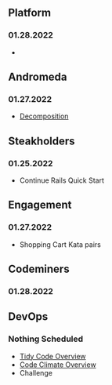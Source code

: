 ## Platform
### 01.28.2022
*

## Andromeda
### 01.27.2022
* [Decomposition](https://github.com/StrongMind/culture/blob/master/tech_sessions/decomposition.md)

## Steakholders
### 01.25.2022
* Continue Rails Quick Start

## Engagement
### 01.27.2022
* Shopping Cart Kata pairs

## Codeminers
### 01.28.2022

## DevOps
### Nothing Scheduled
* [Tidy Code Overview](https://github.com/StrongMind/culture/blob/master/tech_sessions/tidy_code.md)
* [Code Climate Overview](http://www.codeclimate.com)
* Challenge
